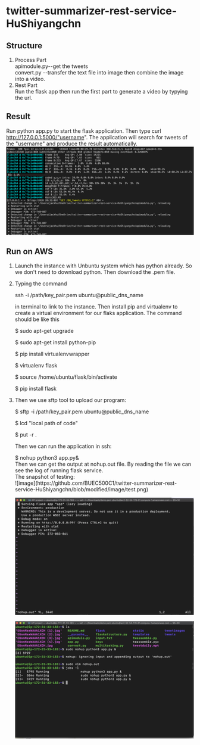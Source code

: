 # twitter-summarizer-rest-service-HuShiyangchn
## Structure ##
1. Process Part </br>
   apimodule.py--get the tweets </br>
   convert.py --transfer the text file into image then combine the image into a video. </br>
2. Rest Part</br>
   Run the flask app then run the first part to generate a video by typying the url.
## Result ##
Run python app.py to start the flask application.
Then type curl http://127.0.0.1:5000/"username". The application will search for tweets of the "username" and produce the result automatically.</br>
![image](https://github.com/BUEC500C1/twitter-summarizer-rest-service-HuShiyangchn/blob/master/image/result.png)
## Run on AWS ##
1. Launch the instance with Unbuntu system which has python already. So we don't need to download python. Then download the .pem file.
2. Typing the command <p> ssh -i /path/key_pair.pem ubuntu@public_dns_name</p>
in terminal to link to the instance. Then install pip and virtualenv to create a virtual environment for our flaks application. The command should be like this
        <p>$ sudo apt-get upgrade</p>
        <p>$ sudo apt-get install python-pip</p>
        <p>$ pip install virtualenvwrapper</p>
        <p>$ virtualenv flask</p>
        <p>$ source /home/ubuntu/flask/bin/activate</p>
        <p>$ pip install flask<p>
3. Then we use sftp tool to upload our program:
    <p>$ sftp -i /path/key_pair.pem ubuntu@public_dns_name
    </p>$ lcd "local path of code"
    <p> $ put -r .<p>
    Then we can run the application in ssh:
    <p>$ nohup python3 app.py&</br>
    Then we can get the output at nohup.out file.
    By reading the file we can see the log of running flask service.<br>
    The snapshot of testing:<br>
    ![image](https://github.com/BUEC500C1/twitter-summarizer-rest-service-HuShiyangchn/blob/modified/image/test.png)
    
    ![image](https://github.com/BUEC500C1/twitter-summarizer-rest-service-HuShiyangchn/blob/modified/image/test1.png)
    
    ![image](https://github.com/BUEC500C1/twitter-summarizer-rest-service-HuShiyangchn/blob/modified/image/test2.png)
